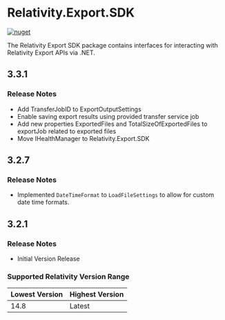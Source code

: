 # Relativity.Export.SDK

[![nuget](https://img.shields.io/nuget/v/Relativity.Export.SDK.svg)](https://www.nuget.org/packages/Relativity.Export.SDK)

The Relativity Export SDK package contains interfaces for interacting with Relativity Export APIs via .NET.

## 3.3.1

### Release Notes

* Add TransferJobID to ExportOutputSettings
* Enable saving export results using provided transfer service job
* Add new properties ExportedFiles and TotalSizeOfExportedFiles to exportJob related to exported files
* Move IHealthManager to Relativity.Export.SDK

## 3.2.7

### Release Notes

- Implemented `DateTimeFormat` to `LoadFileSettings` to allow for custom date time formats.

## 3.2.1

### Release Notes

* Initial Version Release

### Supported Relativity Version Range

Lowest Version | Highest Version
--- | ---
14.8 | Latest